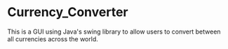 # Currency_Converter
This is a GUI using Java's swing library to allow users to convert between all currencies across the world.
